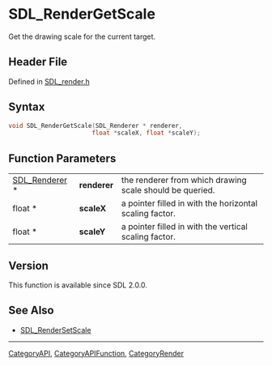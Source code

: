 # SDL_RenderGetScale

Get the drawing scale for the current target.

## Header File

Defined in [SDL_render.h](https://github.com/libsdl-org/SDL/blob/SDL2/include/SDL_render.h)

## Syntax

```c
void SDL_RenderGetScale(SDL_Renderer * renderer,
                       float *scaleX, float *scaleY);
```

## Function Parameters

|                                |              |                                                          |
| ------------------------------ | ------------ | -------------------------------------------------------- |
| [SDL_Renderer](SDL_Renderer) * | **renderer** | the renderer from which drawing scale should be queried. |
| float *                        | **scaleX**   | a pointer filled in with the horizontal scaling factor.  |
| float *                        | **scaleY**   | a pointer filled in with the vertical scaling factor.    |

## Version

This function is available since SDL 2.0.0.

## See Also

- [SDL_RenderSetScale](SDL_RenderSetScale)






----
[CategoryAPI](CategoryAPI), [CategoryAPIFunction](CategoryAPIFunction), [CategoryRender](CategoryRender)

